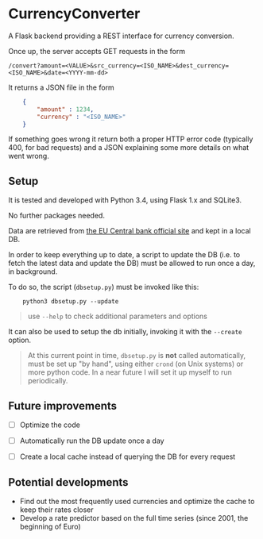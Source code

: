 # CurrencyConverter

A Flask backend providing a REST interface for currency conversion.

Once up, the server accepts GET requests in the form

```/convert?amount=<VALUE>&src_currency=<ISO_NAME>&dest_currency=<ISO_NAME>&date=<YYYY-mm-dd>```

It returns a JSON file in the form

```json
    {
        "amount" : 1234,
        "currency" : "<ISO_NAME>"
    }
```
If something goes wrong it return both a proper HTTP error code (typically 400, for bad requests) and a JSON explaining some more details on what went wrong.



## Setup

It is tested and developed with Python 3.4, using Flask 1.x and SQLite3.

No further packages needed.

Data are retrieved from [the EU Central bank official site](https://www.ecb.europa.eu/stats/eurofxref/) and kept in a local DB.

In order to keep everything up to date, a script to update the DB (i.e. to fetch the latest data and update the DB) must be allowed to run once a day, in background.

To do so, the script (`dbsetup.py`) must be invoked like this:

```
    python3 dbsetup.py --update
```

> use `--help` to check additional parameters and options

It can also be used to setup the db initially, invoking it with the `--create` option.

> At this current point in time, `dbsetup.py` is **not** called automatically, must be set up "by hand", using either `crond` (on Unix systems) or more python code. In a near future I will set it up myself to run periodically.


## Future improvements
- [ ] Optimize the code
- [ ] Automatically run the DB update once a day
- [ ] Create a local cache instead of querying the DB for every request


## Potential developments
* Find out the most frequently used currencies and optimize the cache to keep their rates closer
* Develop a rate predictor based on the full time series (since 2001, the beginning of Euro)